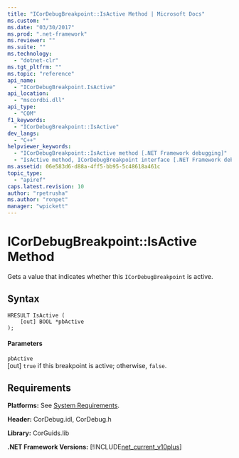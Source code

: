 ```yaml
---
title: "ICorDebugBreakpoint::IsActive Method | Microsoft Docs"
ms.custom: ""
ms.date: "03/30/2017"
ms.prod: ".net-framework"
ms.reviewer: ""
ms.suite: ""
ms.technology: 
  - "dotnet-clr"
ms.tgt_pltfrm: ""
ms.topic: "reference"
api_name: 
  - "ICorDebugBreakpoint.IsActive"
api_location: 
  - "mscordbi.dll"
api_type: 
  - "COM"
f1_keywords: 
  - "ICorDebugBreakpoint::IsActive"
dev_langs: 
  - "C++"
helpviewer_keywords: 
  - "ICorDebugBreakpoint::IsActive method [.NET Framework debugging]"
  - "IsActive method, ICorDebugBreakpoint interface [.NET Framework debugging]"
ms.assetid: 06e583d6-d88a-4ff5-bb95-5c48618a461c
topic_type: 
  - "apiref"
caps.latest.revision: 10
author: "rpetrusha"
ms.author: "ronpet"
manager: "wpickett"
---
```

# ICorDebugBreakpoint::IsActive Method
Gets a value that indicates whether this `ICorDebugBreakpoint` is active.  
  
## Syntax  
  
```  
HRESULT IsActive (  
    [out] BOOL *pbActive  
);  
```  
  
#### Parameters  
 `pbActive`  
 [out] `true` if this breakpoint is active; otherwise, `false`.  
  
## Requirements  
 **Platforms:** See [System Requirements](../../../../docs/framework/get-started/system-requirements.md).  
  
 **Header:** CorDebug.idl, CorDebug.h  
  
 **Library:** CorGuids.lib  
  
 **.NET Framework Versions:** [!INCLUDE[net_current_v10plus](../../../../includes/net-current-v10plus-md.md)]